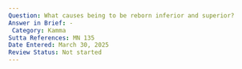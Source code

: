 ```yaml
---
Question: What causes being to be reborn inferior and superior?
Answer in Brief: -
 Category: Kamma
Sutta References: MN 135
Date Entered: March 30, 2025
Review Status: Not started
---
```

